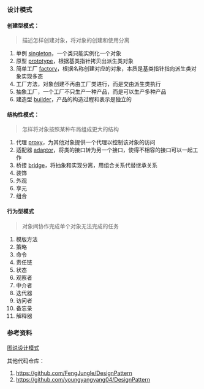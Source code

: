 ### 设计模式

#### 创建型模式：

> 描述怎样创建对象，将对象的创建和使用分离

1. 单例 [singleton](/singleton)，一个类只能实例化一个对象
2. 原型 [prototype](/prototype)，根据基类指针拷贝出派生类对象
3. 简单工厂 [factory](/factory)，根据名称创建对应的对象，本质是基类指针指向派生类对象实现多态
4. 工厂方法，对象创建不再由工厂类进行，而是交由派生类执行
5. 抽象工厂，一个工厂不只生产一种产品，而是可以生产多种产品
6. 建造型 [builder](/builder)，产品的构造过程和表示是独立的

#### 结构性模式：

> 怎样将对象按照某种布局组成更大的结构

1. 代理 [proxy](/proxy)，为其他对象提供一个代理以控制该对象的访问
2. 适配器 [adaptor](/adaptor)，将类的接口转为另一个接口，使得不相容的接口可以一起工作
3. 桥接 [bridge](/bridge)，将抽象和实现分离，用组合关系代替继承关系
4. 装饰
5. 外观
6. 享元
7. 组合

#### 行为型模式

> 对象间协作完成单个对象无法完成的任务

1. 模版方法
2. 策略
3. 命令
4. 责任链
5. 状态
6. 观察者
7. 中介者
8. 迭代器
9. 访问者
10. 备忘录
11. 解释器

### 参考资料

[图说设计模式](https://design-patterns.readthedocs.io/zh-cn/latest/index.html)

其他代码仓库：

1. https://github.com/FengJungle/DesignPattern
2. https://github.com/youngyangyang04/DesignPattern


